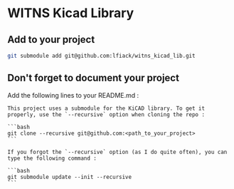 # WITNS Kicad Library

## Add to your project
```bash
git submodule add git@github.com:lfiack/witns_kicad_lib.git
```

## Don't forget to document your project
Add the following lines to your README.md :
````
This project uses a submodule for the KiCAD library. To get it properly, use the `--recursive` option when cloning the repo :

```bash
git clone --recursive git@github.com:<path_to_your_project>
```

If you forgot the `--recursive` option (as I do quite often), you can type the following command :

```bash
git submodule update --init --recursive
```
````
